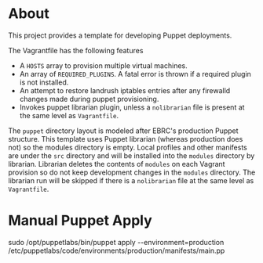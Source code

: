 
About
=======

This project provides a template for developing Puppet deployments.


The Vagrantfile has the following features

  - A `HOSTS` array to provision multiple virtual machines.
  - An array of `REQUIRED_PLUGINS`. A fatal error is thrown if a
  required plugin is not installed.
  - An attempt to restore landrush iptables entries after any firewalld
  changes made during puppet provisioning.
  - Invokes puppet librarian plugin, unless a `nolibrarian` file is
  present at the same level as `Vagrantfile`.
  
The `puppet` directory layout is modeled after EBRC's production Puppet
structure. This template uses Puppet librarian (whereas production does
not) so the modules directory is empty. Local profiles and other
manifests are under the `src` directory and will be installed into the
`modules` directory by librarian. Librarian deletes the contents of
`modules` on each Vagrant provision so do not keep development changes
in the `modules` directory. The librarian run will be skipped if there
is a `nolibrarian` file at the same level as `Vagrantfile`.

Manual Puppet Apply
=======

sudo /opt/puppetlabs/bin/puppet apply --environment=production /etc/puppetlabs/code/environments/production/manifests/main.pp
